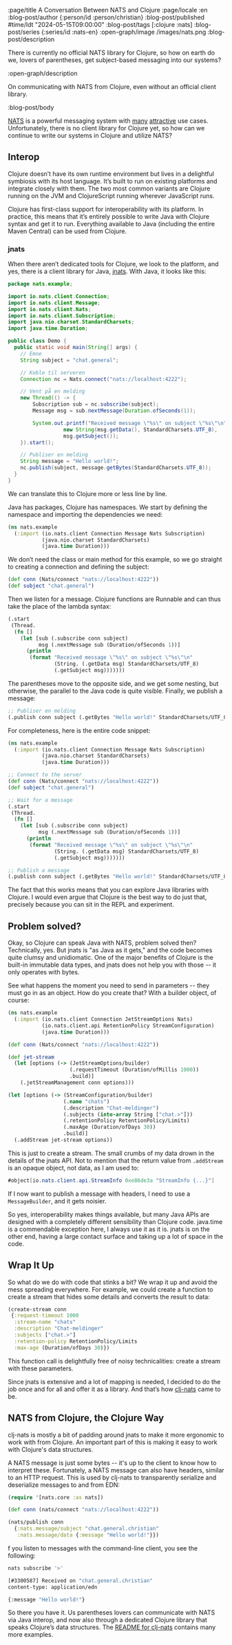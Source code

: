:page/title A Conversation Between NATS and Clojure
:page/locale :en
:blog-post/author {:person/id :person/christian}
:blog-post/published #time/ldt "2024-05-15T09:00:00"
:blog-post/tags [:clojure :nats]
:blog-post/series {:series/id :nats-en}
:open-graph/image /images/nats.png
:blog-post/description

There is currently no official NATS library for Clojure, so how on earth do we,
lovers of parentheses, get subject-based messaging into our systems?

:open-graph/description

On communicating with NATS from Clojure, even without an official client library.

:blog-post/body

[NATS](/intro-til-nats/) is a powerful messaging system with
[many](/nats-jet-stream/) [attractive](/nats-kv/) use cases. Unfortunately,
there is no client library for Clojure yet, so how can we continue to write our
systems in Clojure and utilize NATS?

## Interop

Clojure doesn’t have its own runtime environment but lives in a delightful
symbiosis with its host language. It’s built to run on existing platforms and
integrate closely with them. The two most common variants are Clojure running on
the JVM and ClojureScript running wherever JavaScript runs.

Clojure has first-class support for interoperability with its platform. In
practice, this means that it’s entirely possible to write Java with Clojure
syntax and get it to run. Everything available to Java (including the entire
Maven Central) can be used from Clojure.

### jnats

When there aren’t dedicated tools for Clojure, we look to the platform, and yes,
there is a client library for Java,
[jnats](https://javadoc.io/doc/io.nats/jnats/latest/index.html). With Java, it
looks like this:

```java
package nats.example;

import io.nats.client.Connection;
import io.nats.client.Message;
import io.nats.client.Nats;
import io.nats.client.Subscription;
import java.nio.charset.StandardCharsets;
import java.time.Duration;

public class Demo {
  public static void main(String[] args) {
    // Emne
    String subject = "chat.general";

    // Koble til serveren
    Connection nc = Nats.connect("nats://localhost:4222");

    // Vent på en melding
    new Thread(() -> {
        Subscription sub = nc.subscribe(subject);
        Message msg = sub.nextMessage(Duration.ofSeconds(1));

        System.out.printf("Received message \"%s\" on subject \"%s\"\n",
                  new String(msg.getData(), StandardCharsets.UTF_8),
                  msg.getSubject());
    }).start();

    // Publiser en melding
    String message = "Hello world!";
    nc.publish(subject, message.getBytes(StandardCharsets.UTF_8));
  }
}
```

We can translate this to Clojure more or less line by line.

Java has packages, Clojure has namespaces. We start by defining the namespace
and importing the dependencies we need:

```clj
(ns nats.example
  (:import (io.nats.client Connection Message Nats Subscription)
           (java.nio.charset StandardCharsets)
           (java.time Duration)))
```

We don’t need the class or main method for this example, so we go straight to
creating a connection and defining the subject:

```clj
(def conn (Nats/connect "nats://localhost:4222"))
(def subject "chat.general")
```

Then we listen for a message. Clojure functions are Runnable and can thus take
the place of the lambda syntax:

```clj
(.start
 (Thread.
  (fn []
    (let [sub (.subscribe conn subject)
          msg (.nextMessage sub (Duration/ofSeconds 1))]
      (println
       (format "Received message \"%s\" on subject \"%s\"\n"
               (String. (.getData msg) StandardCharsets/UTF_8)
               (.getSubject msg)))))))
```

The parentheses move to the opposite side, and we get some nesting, but
otherwise, the parallel to the Java code is quite visible. Finally, we publish a
message:

```clj
;; Publiser en melding
(.publish conn subject (.getBytes "Hello world!" StandardCharsets/UTF_8))
```

For completeness, here is the entire code snippet:

```clj
(ns nats.example
  (:import (io.nats.client Connection Message Nats Subscription)
           (java.nio.charset StandardCharsets)
           (java.time Duration)))

;; Connect to the server
(def conn (Nats/connect "nats://localhost:4222"))
(def subject "chat.general")

;; Wait for a message
(.start
 (Thread.
  (fn []
    (let [sub (.subscribe conn subject)
          msg (.nextMessage sub (Duration/ofSeconds 1))]
      (println
       (format "Received message \"%s\" on subject \"%s\"\n"
               (String. (.getData msg) StandardCharsets/UTF_8)
               (.getSubject msg)))))))

;; Publish a message
(.publish conn subject (.getBytes "Hello world!" StandardCharsets/UTF_8))
```

The fact that this works means that you can explore Java libraries with Clojure.
I would even argue that Clojure is the best way to do just that, precisely
because you can sit in the REPL and experiment.

## Problem solved?

Okay, so Clojure can speak Java with NATS, problem solved then? Technically,
yes. But jnats is "as Java as it gets," and the code becomes quite clumsy and
unidiomatic. One of the major benefits of Clojure is the built-in immutable data
types, and jnats does not help you with those -- it only operates with bytes.

See what happens the moment you need to send in parameters -- they must go in as
an object. How do you create that? With a builder object, of course:

```clj
(ns nats.example
  (:import (io.nats.client Connection JetStreamOptions Nats)
           (io.nats.client.api RetentionPolicy StreamConfiguration)
           (java.time Duration)))

(def conn (Nats/connect "nats://localhost:4222"))

(def jet-stream
  (let [options (-> (JetStreamOptions/builder)
                    (.requestTimeout (Duration/ofMillis 1000))
                    .build)]
    (.jetStreamManagement conn options)))

(let [options (-> (StreamConfiguration/builder)
                  (.name "chats")
                  (.description "Chat-meldinger")
                  (.subjects (into-array String ["chat.>"]))
                  (.retentionPolicy RetentionPolicy/Limits)
                  (.maxAge (Duration/ofDays 30))
                  .build)]
  (.addStream jet-stream options))
```

This is just to create a stream. The small crumbs of my data drown in the
details of the jnats API. Not to mention that the return value from `.addStream`
is an opaque object, not data, as I am used to:

```java
#object[io.nats.client.api.StreamInfo 0xe86de3a "StreamInfo {...}"]
```

If I now want to publish a message with headers, I need to use a
`MessageBuilder`, and it gets noisier.

So yes, interoperability makes things available, but many Java APIs are designed
with a completely different sensibility than Clojure code. java.time is a
commendable exception here, I always use it as it is. jnats is on the other end,
having a large contact surface and taking up a lot of space in the code.

## Wrap It Up

So what do we do with code that stinks a bit? We wrap it up and avoid the mess
spreading everywhere. For example, we could create a function to create a stream
that hides some details and converts the result to data:

```clj
(create-stream conn
 {:request-timeout 1000
  :stream-name "chats"
  :description "Chat-meldinger"
  :subjects ["chat.>"]
  :retention-policy RetentionPolicy/Limits
  :max-age (Duration/ofDays 30)})
```

This function call is delightfully free of noisy technicalities: create a stream
with these parameters.

Since jnats is extensive and a lot of mapping is needed, I decided to do the job
once and for all and offer it as a library. And that’s how
[clj-nats](https://github.com/cjohansen/clj-nats) came to be.

## NATS from Clojure, the Clojure Way

clj-nats is mostly a bit of padding around jnats to make it more ergonomic to
work with from Clojure. An important part of this is making it easy to work with
Clojure's data structures.

A NATS message is just some bytes -- it's up to the client to know how to
interpret these. Fortunately, a NATS message can also have headers, similar to
an HTTP request. This is used by clj-nats to transparently serialize and
deserialize messages to and from EDN:

```clj
(require '[nats.core :as nats])

(def conn (nats/connect "nats://localhost:4222"))

(nats/publish conn
  {:nats.message/subject "chat.general.christian"
   :nats.message/data {:message "Hello world!"}})
```

f you listen to messages with the command-line client, you see the following:

```sh
nats subscribe '>'

[#3300587] Received on "chat.general.christian"
content-type: application/edn

{:message "Hello world!"}
```

So there you have it. Us parentheses lovers can communicate with NATS via Java
interop, and now also through a dedicated Clojure library that speaks Clojure’s
data structures. The [README for
clj-nats](https://github.com/cjohansen/clj-nats) contains many more examples.
